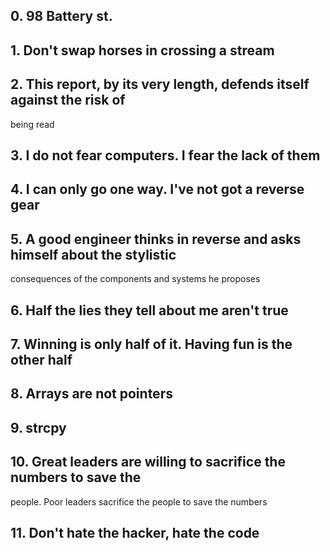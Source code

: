 ##  0\. 98 Battery st.

##  1\. Don't swap horses in crossing a stream

##  2\. This report, by its very length, defends itself against the risk of
being read

##  3\. I do not fear computers. I fear the lack of them

##  4\. I can only go one way. I've not got a reverse gear

##  5\. A good engineer thinks in reverse and asks himself about the stylistic
consequences of the components and systems he proposes

##  6\. Half the lies they tell about me aren't true

##  7\. Winning is only half of it. Having fun is the other half

##  8\. Arrays are not pointers

##  9\. strcpy

##  10\. Great leaders are willing to sacrifice the numbers to save the
people. Poor leaders sacrifice the people to save the numbers

##  11\. Don't hate the hacker, hate the code

